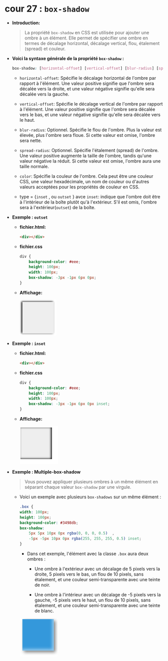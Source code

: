 # cour 27 : **``box-shadow``**

- **Introduction:**

    >La propriété `box-shadow` en CSS est utilisée pour ajouter une ombre à un élément. Elle permet de spécifier une ombre en termes de décalage horizontal, décalage vertical, flou, étalement (spread) et couleur. 
    

- **Voici la syntaxe générale de la propriété `box-shadow` :**

    ```css
    box-shadow: [horizontal-offset] [vertical-offset] [blur-radius] [spread-radius] [color] [type];
    ```

    - `horizontal-offset`: Spécifie le décalage horizontal de l'ombre par rapport à l'élément. Une valeur positive signifie que l'ombre sera décalée vers la droite, et une valeur négative signifie qu'elle sera décalée vers la gauche.

    - `vertical-offset`: Spécifie le décalage vertical de l'ombre par rapport à l'élément. Une valeur positive signifie que l'ombre sera décalée vers le bas, et une valeur négative signifie qu'elle sera décalée vers le haut.

    - `blur-radius`: Optionnel. Spécifie le flou de l'ombre. Plus la valeur est élevée, plus l'ombre sera floue. Si cette valeur est omise, l'ombre sera nette.

    - `spread-radius`: Optionnel. Spécifie l'étalement (spread) de l'ombre. Une valeur positive augmente la taille de l'ombre, tandis qu'une valeur négative la réduit. Si cette valeur est omise, l'ombre aura une taille normale.

    - `color`: Spécifie la couleur de l'ombre. Cela peut être une couleur CSS, une valeur hexadécimale, un nom de couleur ou d'autres valeurs acceptées pour les propriétés de couleur en CSS.

    - type = {``inset`` , ou ``outset`` } avce  ``inset``: indique que l'ombre doit être à l'intérieur de la boîte plutôt qu'à l'extérieur. S'il est omis, l'ombre sera à l'extérieur(``outset``) de la boîte.



- **Exemple : ``outset``**

    - **fichier.html:**
        ```html
        <div></div>            
        ```
    - **fichier.css**

        ```css
        div {
            background-color: #eee;
            height: 100px;
            width: 100px;
            box-shadow: -3px -1px 6px 0px;
        }
        
        ```
    - **Affichage:**

        ![alt text](images/outset.png)


- **Exemple : ``inset``**

    - **fichier.html:**
        ```html
        <div></div>            
        ```
    - **fichier.css**

        ```css
        div {
            background-color: #eee;
            height: 100px;
            width: 100px;
            box-shadow: -3px -1px 6px 0px inset;
        }
        
        ```
    - **Affichage:**

        ![alt text](images/inset.png)
    
- **Exemple : Multiple-box-shadow**

    >Vous pouvez appliquer plusieurs ombres à un même élément en séparant chaque valeur `box-shadow` par une virgule. 
    
    - Voici un exemple avec plusieurs `box-shadows` sur un même élément :

        ```css
        .box {
        width: 100px;
        height: 100px;
        background-color: #3498db;
        box-shadow: 
            5px 5px 10px 0px rgba(0, 0, 0, 0.5)  ,
            -5px -5px 10px 0px rgba(255, 255, 255, 0.5) inset;
        }
        ```

        - Dans cet exemple, l'élément avec la classe `.box` aura deux ombres :
            
            - Une ombre à l'extérieur avec un décalage de 5 pixels vers la droite, 5 pixels vers le bas, un flou de 10 pixels, sans étalement, et une couleur semi-transparente avec une teinte de noir.
            
            - Une ombre à l'intérieur avec un décalage de -5 pixels vers la gauche, -5 pixels vers le haut, un flou de 10 pixels, sans étalement, et une couleur semi-transparente avec une teinte de blanc.

        ![alt text](images/image.png)